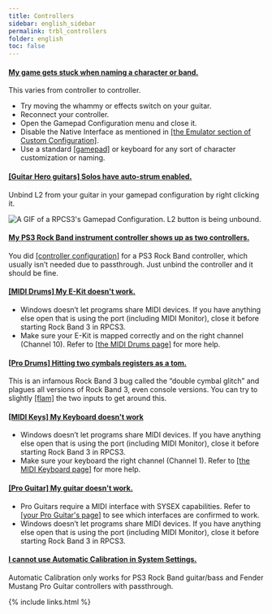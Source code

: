 ```yaml
---
title: Controllers
sidebar: english_sidebar
permalink: trbl_controllers
folder: english
toc: false
---
```


<div class="panel-group" id="accordion">
                    <div class="panel panel-default">
                        <div class="panel-heading">
                            <h4 class="panel-title">
                                <a class="noCrossRef accordion-toggle" data-toggle="collapse" data-parent="#accordion" href="#my-game-gets-stuck-when-naming-a-character-or-band">My game gets stuck when naming a character or band.</a>
                            </h4>
                        </div>
                        <div id="my-game-gets-stuck-when-naming-a-character-or-band" class="panel-collapse collapse noCrossRef">
                            <div class="panel-body">
                                <p>This varies from controller to controller.</p>
<ul>
<li>Try moving the whammy or effects switch on your guitar.</li>
<li>Reconnect your controller.</li>
<li>Open the Gamepad Configuration menu and close it.</li>
<li>Disable the Native Interface as mentioned in <a href="https://carlmylo.github.io/docu-rpcs3/custom_config_emu">[the Emulator section of Custom Configuration]</a>.</li>
<li>Use a standard <a href="https://carlmylo.github.io/docu-rpcs3/ctrls_pads">[gamepad]</a> or keyboard for any sort of character customization or naming.</li>
</ul>
                            </div>
                        </div>
                    </div>
                    <!-- /.panel -->
                                        <div class="panel panel-default">
                        <div class="panel-heading">
                            <h4 class="panel-title">
                                <a class="noCrossRef accordion-toggle" data-toggle="collapse" data-parent="#accordion" href="#solos-have-auto-strum-enabled">[Guitar Hero guitars] Solos have auto-strum enabled.</a>
                            </h4>
                        </div>
                        <div id="solos-have-auto-strum-enabled" class="panel-collapse collapse noCrossRef">
                            <div class="panel-body">
                                <p>Unbind L2 from your guitar in your gamepad configuration by right clicking it.</p>
<p><img src="https://carlmylo.github.io/docu-rpcs3/images/instruments/xtra/gtrs/solol2.gif" alt="A GIF of a RPCS3's Gamepad Configuration. L2 button is being unbound." title="L2 Unbound"></p>
                            </div>
                        </div>
                    </div>
                    <!-- /.panel -->
                    <div class="panel panel-default">
                        <div class="panel-heading">
                            <h4 class="panel-title">
                                <a class="noCrossRef accordion-toggle" data-toggle="collapse" data-parent="#accordion" href="#my-ps3-rock-band-instrument-controller-shows-up-as-two-controlle">My PS3 Rock Band instrument controller shows up as two controllers.</a>
                            </h4>
                        </div>
                        <div id="my-ps3-rock-band-instrument-controller-shows-up-as-two-controlle" class="panel-collapse collapse noCrossRef">
                            <div class="panel-body">
                                You did <a href="https://carlmylo.github.io/docu-rpcs3/ctrls#mapping">[controller configuration]</a> for a PS3 Rock Band controller, which usually isn’t needed due to passthrough. Just unbind the controller and it should be fine.
                            </div>
                        </div>
                    </div>
                    <!-- /.panel -->
                                        <div class="panel panel-default">
                        <div class="panel-heading">
                            <h4 class="panel-title">
                                <a class="noCrossRef accordion-toggle" data-toggle="collapse" data-parent="#accordion" href="#pro-drums-my-e-kit-doesnt-work">[MIDI Drums] My E-Kit doesn't work.</a>
                            </h4>
                        </div>
                        <div id="pro-drums-my-e-kit-doesnt-work" class="panel-collapse collapse noCrossRef">
                            <div class="panel-body">
                                <ul>
                                <li>Windows doesn’t let programs share MIDI devices. If you have anything else open that is using the port (including MIDI Monitor), close it before starting Rock Band 3 in RPCS3.</li>
                                <li>Make sure your E-Kit is mapped correctly and on the right channel (Channel 10). Refer to <a href="https://carlmylo.github.io/docu-rpcs3/ctrls_drums_midi">[the MIDI Drums page]</a> for more help.</li>
                                </ul>
                            </div>
                        </div>
                    </div>
                    <!-- /.panel -->
                                        <div class="panel panel-default">
                        <div class="panel-heading">
                            <h4 class="panel-title">
                                <a class="noCrossRef accordion-toggle" data-toggle="collapse" data-parent="#accordion" href="#pro-drums-hitting-two-cymbals-registers-as-a-tom">[Pro Drums] Hitting two cymbals registers as a tom.</a>
                            </h4>
                        </div>
                        <div id="pro-drums-hitting-two-cymbals-registers-as-a-tom" class="panel-collapse collapse noCrossRef">
                            <div class="panel-body">
                                This is an infamous Rock Band 3 bug called the “double cymbal glitch” and plagues all versions of Rock Band 3, even console versions. You can try to slightly <a href="https://en.wikipedia.org/wiki/Drum_rudiment#Flam">[flam]</a> the two inputs to get around this.
                            </div>
                        </div>
                    </div>
                    <!-- /.panel -->
                                        <div class="panel panel-default">
                        <div class="panel-heading">
                            <h4 class="panel-title">
                                <a class="noCrossRef accordion-toggle" data-toggle="collapse" data-parent="#accordion" href="#midi-keys-my-keyboard-doesnt-work">[MIDI Keys] My Keyboard doesn't work</a>
                            </h4>
                        </div>
                        <div id="midi-keys-my-keyboard-doesnt-work" class="panel-collapse collapse noCrossRef">
                            <div class="panel-body">
                                <ul>
                                <li>Windows doesn’t let programs share MIDI devices. If you have anything else open that is using the port (including MIDI Monitor), close it before starting Rock Band 3 in RPCS3.</li> 
                                <li>Make sure your keyboard the right channel (Channel 1). Refer to <a href="https://carlmylo.github.io/docu-rpcs3/ctrls_keys_midi">[the MIDI Keyboard page]</a> for more help.</li>
                                </ul>
                            </div>
                        </div>
                    </div>
                    <!-- /.panel -->
                                        <div class="panel panel-default">
                        <div class="panel-heading">
                            <h4 class="panel-title">
                                <a class="noCrossRef accordion-toggle" data-toggle="collapse" data-parent="#accordion" href="#miditar-my-protar-doesnt-work">[Pro Guitar] My guitar doesn't work.</a>
                            </h4>
                        </div>
                        <div id="miditar-my-protar-doesnt-work" class="panel-collapse collapse noCrossRef">
                            <div class="panel-body">
                                <ul>
                                <li>Pro Guitars require a MIDI interface with SYSEX capabilities. Refer to <a href="https://carlmylo.github.io/docu-rpcs3/ctrls_protars">[your Pro Guitar's page]</a> to see which interfaces are confirmed to work.</li>
                                <li>Windows doesn’t let programs share MIDI devices. If you have anything else open that is using the port (including MIDI Monitor), close it before starting Rock Band 3 in RPCS3.</li>
                                </ul>
                            </div>
                        </div>
                    </div>
                    <!-- /.panel -->
                                        <div class="panel panel-default">
                        <div class="panel-heading">
                            <h4 class="panel-title">
                                <a class="noCrossRef accordion-toggle" data-toggle="collapse" data-parent="#accordion" href="#i-cannot-use-automatic-calibration-in-system-settings">I cannot use Automatic Calibration in System Settings.</a>
                            </h4>
                        </div>
                        <div id="i-cannot-use-automatic-calibration-in-system-settings" class="panel-collapse collapse noCrossRef">
                            <div class="panel-body">
                                Automatic Calibration only works for PS3 Rock Band guitar/bass and Fender Mustang Pro Guitar controllers with passthrough.
                            </div>
                        </div>
                    </div>
                    <!-- /.panel -->
</div>
<!-- /.panel-group -->

{% include links.html %}